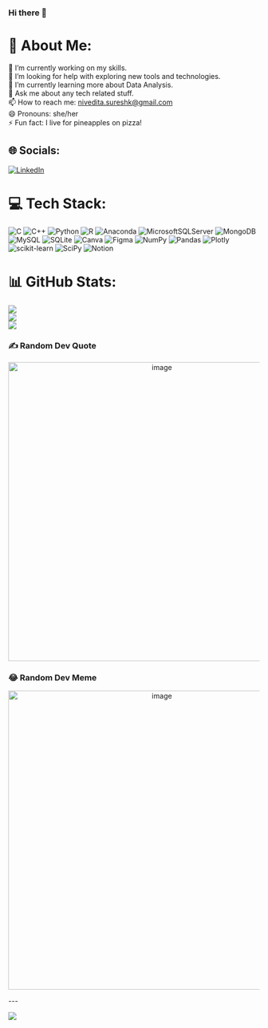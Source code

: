 ### Hi there 👋

# 💫 About Me:
🔭 I’m currently working on my skills.<br>🤝 I’m looking for help with exploring new tools and technologies.<br>🌱 I’m currently learning more about Data Analysis.<br>💬 Ask me about any tech related stuff.<br>📫 How to reach me: nivedita.sureshk@gmail.com<br>😄 Pronouns: she/her<br>⚡ Fun fact: I live for pineapples on pizza!

## 🌐 Socials:
[![LinkedIn](https://img.shields.io/badge/LinkedIn-%230077B5.svg?logo=linkedin&logoColor=white)](https://www.linkedin.com/in/nivedita-suresh-kumar/) 

# 💻 Tech Stack:
![C](https://img.shields.io/badge/c-%2300599C.svg?style=for-the-badge&logo=c&logoColor=white) ![C++](https://img.shields.io/badge/c++-%2300599C.svg?style=for-the-badge&logo=c%2B%2B&logoColor=white) ![Python](https://img.shields.io/badge/python-3670A0?style=for-the-badge&logo=python&logoColor=ffdd54) ![R](https://img.shields.io/badge/r-%23276DC3.svg?style=for-the-badge&logo=r&logoColor=white) ![Anaconda](https://img.shields.io/badge/Anaconda-%2344A833.svg?style=for-the-badge&logo=anaconda&logoColor=white) ![MicrosoftSQLServer](https://img.shields.io/badge/Microsoft%20SQL%20Sever-CC2927?style=for-the-badge&logo=microsoft%20sql%20server&logoColor=white) ![MongoDB](https://img.shields.io/badge/MongoDB-%234ea94b.svg?style=for-the-badge&logo=mongodb&logoColor=white) ![MySQL](https://img.shields.io/badge/mysql-%2300f.svg?style=for-the-badge&logo=mysql&logoColor=white) ![SQLite](https://img.shields.io/badge/sqlite-%2307405e.svg?style=for-the-badge&logo=sqlite&logoColor=white) ![Canva](https://img.shields.io/badge/Canva-%2300C4CC.svg?style=for-the-badge&logo=Canva&logoColor=white) 	![Figma](https://img.shields.io/badge/figma-%23F24E1E.svg?style=for-the-badge&logo=figma&logoColor=white) ![NumPy](https://img.shields.io/badge/numpy-%23013243.svg?style=for-the-badge&logo=numpy&logoColor=white) ![Pandas](https://img.shields.io/badge/pandas-%23150458.svg?style=for-the-badge&logo=pandas&logoColor=white) ![Plotly](https://img.shields.io/badge/Plotly-%233F4F75.svg?style=for-the-badge&logo=plotly&logoColor=white) ![scikit-learn](https://img.shields.io/badge/scikit--learn-%23F7931E.svg?style=for-the-badge&logo=scikit-learn&logoColor=white) ![SciPy](https://img.shields.io/badge/SciPy-%230C55A5.svg?style=for-the-badge&logo=scipy&logoColor=%white) ![Notion](https://img.shields.io/badge/Notion-%23000000.svg?style=for-the-badge&logo=notion&logoColor=white)
# 📊 GitHub Stats:
![](https://github-readme-stats.vercel.app/api?username=NiveditaSureshK&theme=radical&hide_border=false&include_all_commits=false&count_private=false)<br/>
![](https://github-readme-streak-stats.herokuapp.com/?user=NiveditaSureshK&theme=radical&hide_border=false)<br/>
![](https://github-readme-stats.vercel.app/api/top-langs/?username=NiveditaSureshK&theme=radical&hide_border=false&include_all_commits=false&count_private=false&layout=compact)

### ✍️ Random Dev Quote
<p align="center"><img width="600" alt="image" src="https://user-images.githubusercontent.com/71536311/194708954-146bcad3-9c7e-4fca-906e-8cf4dc380b7a.png"></p>

### 😂 Random Dev Meme
<p align="center"><img width="600" alt="image" src="https://user-images.githubusercontent.com/71536311/194709103-99e73259-6e03-4a6f-b9df-40232b0718ad.png"></p>
---

[![](https://visitcount.itsvg.in/api?id=NiveditaSureshK&icon=0&color=0)](https://visitcount.itsvg.in)
